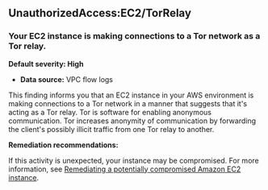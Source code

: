 UnauthorizedAccess:EC2/TorRelay
-------------------------------

### Your EC2 instance is making connections to a Tor network as a Tor relay.

**Default severity: High**

* **Data source:** VPC flow logs

This finding informs you that an EC2 instance in your AWS environment is making connections to a Tor network in a manner that suggests that it's acting as a Tor relay. Tor is software for enabling anonymous communication. Tor increases anonymity of communication by forwarding the client's possibly illicit traffic from one Tor relay to another.

**Remediation recommendations:**

If this activity is unexpected, your instance may be compromised. For more information, see [Remediating a potentially compromised Amazon EC2 instance](https://docs.aws.amazon.com/guardduty/latest/ug/compromised-ec2.html).